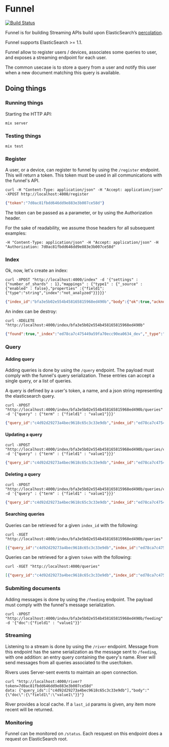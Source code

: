 # Funnel

[![Build Status](https://travis-ci.org/AF83/funnel_http.png?branch=master)](https://travis-ci.org/AF83/funnel_http)

Funnel is for building Streaming APIs build upon ElasticSearch’s
[percolation](http://www.elasticsearch.org/guide/en/elasticsearch/reference/current/search-percolate.html).

Funnel supports ElasticSearch >= 1.1.

Funnel allow to register users / devices, associates some queries to user, and
exposes a streaming endpoint for each user.

The common usecase is to store a query from a user and notify this user when a
new document matching this query is available.

## Doing things

### Running things

Starting the HTTP API:

``` shell
mix server
```

### Testing things

``` shell
mix test
```

### Register

A user, or a device, can register to funnel by using the `/register` endpoint.
This will return a token. This token must be used in all communications with the
funnel's API.

``` shell
curl -H "Content-Type: application/json" -H "Accept: application/json" -XPOST http://localhost:4000/register
```
``` json
{"token":"7d0ac81fbdd646dd9e883e3b007ce58d"}
```

The token can be passed as a parameter, or by using the Authorization header.

For the sake of readability, we assume those headers for all subsequent
examples:

``` shell
-H "Content-Type: application/json" -H "Accept: application/json" -H "Authorization: 7d0ac81fbdd646dd9e883e3b007ce58d"
```

### Index

Ok, now, let's create an index:

``` shell
curl -XPOST "http://localhost:4000/index" -d '{"settings" : {"number_of_shards" : 1},"mappings" : {"type1" : {"_source" : {"enabled" : false},"properties" :{"field1":{"type":"string","index":"not_analyzed"}}}}}'
```
``` json
{"index_id":"bfa3e5b02e554b458165815968ed490b","body":{"ok":true,"acknowledged":true}}
```

An index can be destroy:

``` shell
curl -XDELETE "http://localhost:4000/index/bfa3e5b02e554b458165815968ed490b"
```
``` json
{"found":true,"_index":"ed78ca7c475449a59fa70ecc90ea0634_dev","_type":".percolator","_id":"0f415001bc774a129921c4d929e3cd7c-14e8a26c56d04db2a1829d289ca7e91c","_version":3}
```

### Query

#### Adding query

Adding queries is done by using the `/query` endpoint. The payload must
comply with the funnel's query serialization. These entries can accept a single
query, or a list of queries.

A query is defined by a user's token, a name, and a json string representing the
elasticsearch query.

``` shell
curl -XPOST "http://localhost:4000/index/bfa3e5b02e554b458165815968ed490b/queries" -d '{"query" : {"term" : {"field1" : "value1"}}}'
```
``` json
{"query_id":"c4d92d29273a4bec9618c65c3c33e9db","index_id":"ed78ca7c475449a59fa70ecc90ea0634","body":{"_id":"0f415001bc774a129921c4d929e3cd7c-c4d92d29273a4bec9618c65c3c33e9db","_index":"ed78ca7c475449a59fa70ecc90ea0634_dev","_type":".percolator","_version":1,"created":true}}
```

#### Updating a query

``` shell
curl -XPOST "http://localhost:4000/index/bfa3e5b02e554b458165815968ed490b/queries/c4d92d29273a4bec9618c65c3c33e9db" -d '{"query" : {"term" : {"field1" : "value1"}}}'
```

``` json
{"query_id":"c4d92d29273a4bec9618c65c3c33e9db","index_id":"ed78ca7c475449a59fa70ecc90ea0634","body":{"_id":"0f415001bc774a129921c4d929e3cd7c-c4d92d29273a4bec9618c65c3c33e9db","_index":"ed78ca7c475449a59fa70ecc90ea0634_dev","_type":".percolator","_version":1,"created":true}}
```

#### Deleting a query

``` shell
curl -XPOST "http://localhost:4000/index/bfa3e5b02e554b458165815968ed490b/queries/c4d92d29273a4bec9618c65c3c33e9db" -d '{"query" : {"term" : {"field1" : "value1"}}}'
```

``` json
{"query_id":"c4d92d29273a4bec9618c65c3c33e9db","index_id":"ed78ca7c475449a59fa70ecc90ea0634","body":{"_id":"0f415001bc774a129921c4d929e3cd7c-c4d92d29273a4bec9618c65c3c33e9db","_index":"ed78ca7c475449a59fa70ecc90ea0634_dev","_type":".percolator","_version":1,"created":true}}
```

#### Searching queries

Queries can be retrieved for a given `index_id` with the following:

``` shell
curl -XGET "http://localhost:4000/index/bfa3e5b02e554b458165815968ed490b/queries"
```
``` json
[{"query_id":"c4d92d29273a4bec9618c65c3c33e9db","index_id":"ed78ca7c475449a59fa70ecc90ea0634","score":1.0}]
```

Queries can be retrieved for a given `token` with the following:

``` shell
curl -XGET "http://localhost:4000/queries"
```
``` json
[{"query_id":"c4d92d29273a4bec9618c65c3c33e9db","index_id":"ed78ca7c475449a59fa70ecc90ea0634","score":1.0}]
```

### Submiting documents

Adding messages is done by using the `/feeding` endpoint. The payload must
comply with the funnel's message serialization.


``` shell
curl -XPOST "http://localhost:4000/index/bfa3e5b02e554b458165815968ed490b/feeding" -d '{"doc":{"field1" : "value1"}}'
```

### Streaming

Listening to a stream is done by using the `/river` endpoint.
Message from this endpoint has the same serialization as the message sent to
`/feeding`, with one addition: an entry query containing the query's name.
River will send messages from all queries associated to the user/token.

Rivers uses Server-sent events to maintain an open connection.

``` shell
curl "http://localhost:4000/river?token=7d0ac81fbdd646dd9e883e3b007ce58d"
data: {"query_ids":["c4d92d29273a4bec9618c65c3c33e9db"],"body":"{\"doc\":{\"field1\":\"value1\"}}"}
```

River provides a local cache. If a `last_id` params is given, any item more
recent will be returned.

### Monitoring

Funnel can be monitored on `/status`. Each resquest on this endpoint does a
request on ElasticSearch root.
